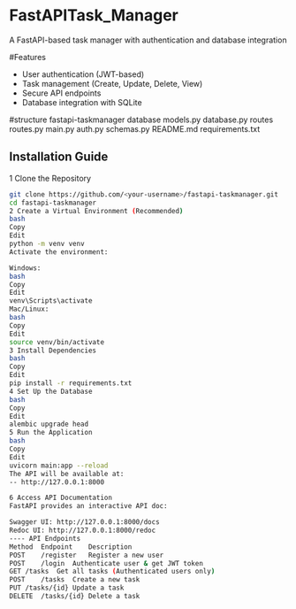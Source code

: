 # FastAPITask_Manager
A FastAPI-based task manager with authentication and database integration

#Features
- User authentication (JWT-based)
- Task management (Create, Update, Delete, View)
- Secure API endpoints
- Database integration with SQLite

#structure
 fastapi-taskmanager
 database
 models.py
 database.py
 routes
 routes.py
 main.py
 auth.py
 schemas.py
 README.md
 requirements.txt

 ##  Installation Guide

1 Clone the Repository
```bash
git clone https://github.com/<your-username>/fastapi-taskmanager.git
cd fastapi-taskmanager
2 Create a Virtual Environment (Recommended)
bash
Copy
Edit
python -m venv venv
Activate the environment:

Windows:
bash
Copy
Edit
venv\Scripts\activate
Mac/Linux:
bash
Copy
Edit
source venv/bin/activate
3 Install Dependencies
bash
Copy
Edit
pip install -r requirements.txt
4️ Set Up the Database
bash
Copy
Edit
alembic upgrade head
5️ Run the Application
bash
Copy
Edit
uvicorn main:app --reload
The API will be available at:
-- http://127.0.0.1:8000

6️ Access API Documentation
FastAPI provides an interactive API doc:

Swagger UI: http://127.0.0.1:8000/docs
Redoc UI: http://127.0.0.1:8000/redoc
---- API Endpoints
Method	Endpoint	Description
POST	/register	Register a new user
POST	/login	Authenticate user & get JWT token
GET	/tasks	Get all tasks (Authenticated users only)
POST	/tasks	Create a new task
PUT	/tasks/{id}	Update a task
DELETE	/tasks/{id}	Delete a task
